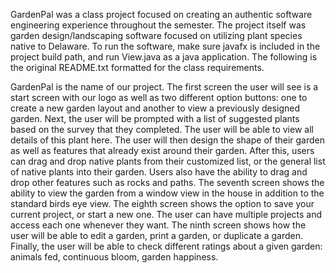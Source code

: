 GardenPal was a class project focused on creating an authentic software engineering experience throughout the semester. The project itself was garden design/landscaping software focused on utilizing plant species native to Delaware. To run the software, make sure javafx is included in the project build path, and run View.java as a java application. The following is the original README.txt formatted for the class requirements.


GardenPal is the name of our project. The first screen the user will see is a start screen with our logo as well as two different option buttons: one to create a new garden layout and another to view a previously designed garden. Next, the user will be prompted with a list of suggested plants based on the survey that they completed. The user will be able to view all details of this plant here. The user will then design the shape of their garden as well as features that already exist around their garden.
After this, users can drag and drop native plants from their customized list, or the general list of native plants into their garden. Users also have the ability to drag and drop other features such as rocks and paths. 
The seventh screen shows the ability to view the garden from a window view in the house in addition to the standard birds eye view. The eighth screen shows the option to save your current project, or start a new one.
The user can have multiple projects and access each one whenever they want. The ninth screen shows how the user will be able to edit a garden, print a garden, or duplicate a garden. Finally, the user will be able to check different ratings about a given garden: animals fed, continuous bloom, garden happiness.
